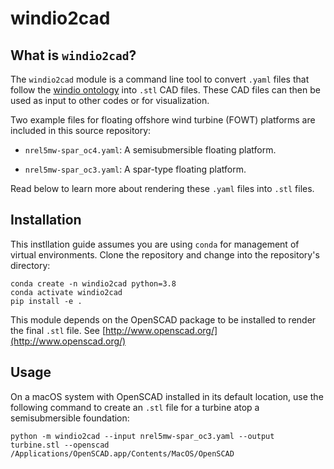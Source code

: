 # windio2cad

## What is `windio2cad`?

The `windio2cad` module is a command line tool to convert `.yaml` files that follow the [windio ontology](https://windio.readthedocs.io/en/latest/) into `.stl` CAD files. These CAD files can then be used as input to other codes or for visualization.

Two example files for floating offshore wind turbine (FOWT) platforms are included in this source repository:

- `nrel5mw-spar_oc4.yaml`: A semisubmersible floating platform.

- `nrel5mw-spar_oc3.yaml`: A spar-type floating platform.

Read below to learn more about rendering these `.yaml` files into `.stl` files.

## Installation

This instllation guide assumes you are using `conda` for management of virtual environments. Clone the repository and change into the repository's directory:

```
conda create -n windio2cad python=3.8
conda activate windio2cad
pip install -e .
```

This module depends on the OpenSCAD package to be installed to render the final `.stl` file. See [http://www.openscad.org/](http://www.openscad.org/)

## Usage

On a macOS system with OpenSCAD installed in its default location, use the following command to create an `.stl` file for a turbine atop a semisubmersible foundation:

```
python -m windio2cad --input nrel5mw-spar_oc3.yaml --output turbine.stl --openscad /Applications/OpenSCAD.app/Contents/MacOS/OpenSCAD
```
